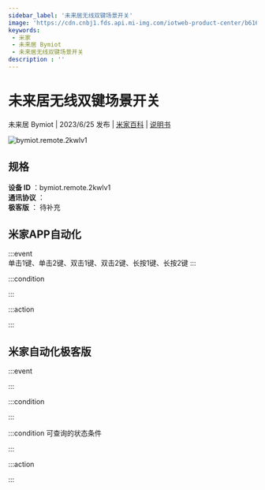 ```yaml
---
sidebar_label: '未来居无线双键场景开关'
image: 'https://cdn.cnbj1.fds.api.mi-img.com/iotweb-product-center/b616e393f6eb037fb18e9813f9edffea_1639654703991.png?GalaxyAccessKeyId=AKVGLQWBOVIRQ3XLEW&Expires=9223372036854775807&Signature=KCQDvxJ1afJ4G/xcG4vd6U5aPeg='
keywords: 
 - 米家
 - 未来居 Bymiot
 - 未来居无线双键场景开关
description : ''
---
```

# 未来居无线双键场景开关

未来居 Bymiot | 2023/6/25 发布 | [米家百科](https://home.mi.com/webapp/content/baike/product/index.html?model=bymiot.remote.2kwlv1) | [说明书](https://home.mi.com/views/introduction.html?model=bymiot.remote.2kwlv1&region=cn)

![bymiot.remote.2kwlv1](https://cdn.cnbj1.fds.api.mi-img.com/iotweb-product-center/b616e393f6eb037fb18e9813f9edffea_1639654703991.png?GalaxyAccessKeyId=AKVGLQWBOVIRQ3XLEW&Expires=9223372036854775807&Signature=KCQDvxJ1afJ4G/xcG4vd6U5aPeg=)

## 规格  
> 
**设备 ID** ：bymiot.remote.2kwlv1  
**通讯协议** ：  
**极客版**  ： 待补充 


## 米家APP自动化  

:::event  
单击1键、单击2键、双击1键、双击2键、长按1键、长按2键
:::

:::condition  

:::

:::action   

:::

## 米家自动化极客版  

:::event  

:::

:::condition  

:::

:::condition 可查询的状态条件  

:::

:::action  

:::

        
